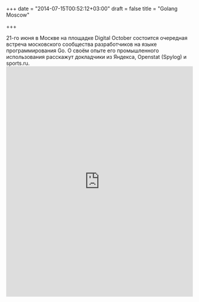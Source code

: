 +++
date = "2014-07-15T00:52:12+03:00"
draft = false
title = "Golang Moscow"

+++

21-го июня в Москве на площадке Digital October состоится очередная встреча московского сообщества разработчиков на языке программирования Go. О своём опыте его промышленного использования расскажут докладчики из Яндекса, Openstat (Spylog) и sports.ru.  <iframe width="100%" height="620" src="https://www.youtube.com/embed/OtRf5WC4qoE" frameborder="0" allowfullscreen></iframe>